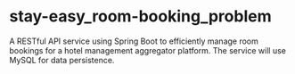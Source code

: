 # stay-easy_room-booking_problem
A RESTful API service using Spring Boot to efficiently manage room bookings for a hotel management aggregator platform. The service will use MySQL for data persistence.
